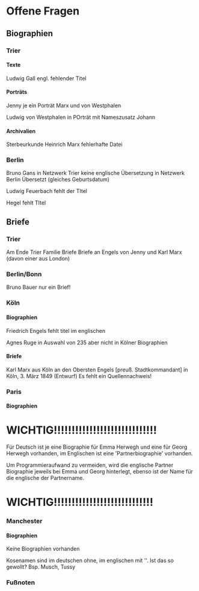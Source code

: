 # Offene Fragen

## Biographien

### Trier

#### Texte

Ludwig Gall engl. fehlender Titel

#### Porträts

Jenny je ein Porträt Marx und von Westphalen

Ludwig von Westphalen in POrträt mit Nameszusatz
Johann

#### Archivalien

Sterbeurkunde Heinrich Marx fehlerhafte Datei
 
### Berlin

Bruno Gans in Netzwerk Trier keine englische Übersetzung in
Netzwerk Berlin Übersetzt (gleiches Geburtsdatum)

Ludwig Feuerbach fehlt der TItel

Hegel fehlt TItel

## Briefe

### Trier

Am Ende Trier Familie Briefe Briefe an Engels von Jenny und Karl Marx
(davon einer aus London)

### Berlin/Bonn

Bruno Bauer nur ein Brief!

### Köln

#### Biographien

Friedrich Engels fehlt titel im englischen

Agnes Ruge in Auswahl von 235 aber nicht
in Kölner Biographien

#### Briefe

Karl Marx aus Köln an den Obersten Engels [preuß. Stadtkommandant] in Köln, 3. März 1849 (Entwurf)
Es fehlt ein Quellennachweis!

### Paris

#### Biographien

# WICHTIG!!!!!!!!!!!!!!!!!!!!!!!!!!!!!
Für Deutsch ist je eine Biographie
für Emma Herwegh und eine für Georg
Herwegh vorhanden, im Englischen ist eine
'Partnerbiographie' vorhanden.

Um Programmieraufwand zu vermeiden, wird
die englische Partner Biographie jeweils
bei Emma und Georg hinterlegt, ebenso
ist der Name für die englische der
Partnername.

# WICHTIG!!!!!!!!!!!!!!!!!!!!!!!!!!!!


### Manchester

#### Biographien

Keine Biographien vorhanden


Kosenamen sind im deutschen ohne, im
englischen mit ''. Ist das so gewollt?
Bsp. Musch, Tussy

### Fußnoten
